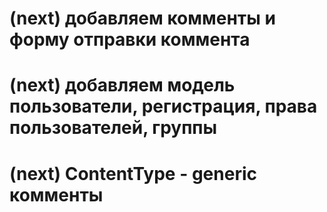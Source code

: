 # (next) добавляем комменты и форму отправки коммента #

# (next) добавляем модель пользователи, регистрация, права пользователей, группы #


# (next) ContentType - generic комменты #
